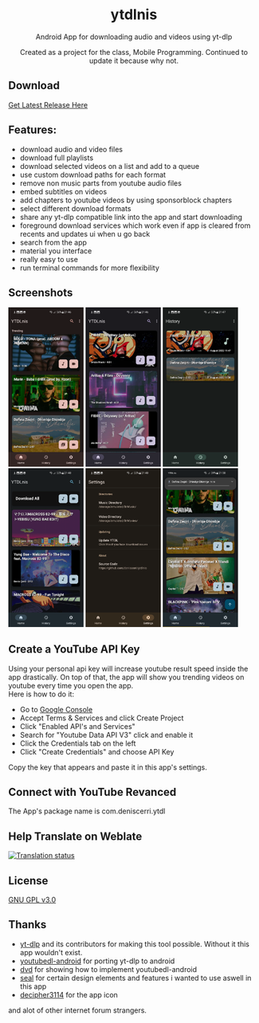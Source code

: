 <h1 align="center">
	ytdlnis
</h1>
<p align="center">
	Android App for downloading audio and videos using yt-dlp
</p>
<p align="center">
	Created as a project for the class, Mobile Programming. Continued to update it because why not.
</p>

## Download

[Get Latest Release Here](https://github.com/deniscerri/ytdlnis/releases/)

## Features:

- download audio and video files
- download full playlists
- download selected videos on a list and add to a queue
- use custom download paths for each format
- remove non music parts from youtube audio files
- embed subtitles on videos
- add chapters to youtube videos by using sponsorblock chapters
- select different download formats
- share any yt-dlp compatible link into the app and start downloading
- foreground download services which work even if app is cleared from recents and updates ui when u go back
- search from the app
- material you interface
- really easy to use
- run terminal commands for more flexibility

## Screenshots

<div>
<img src="fastlane/metadata/android/en-US/images/phoneScreenshots/1.png" width="30%" />
<img src="fastlane/metadata/android/en-US/images/phoneScreenshots/2.png" width="30%" />
<img src="fastlane/metadata/android/en-US/images/phoneScreenshots/3.png" width="30%" />
<img src="fastlane/metadata/android/en-US/images/phoneScreenshots/4.png" width="30%" />
<img src="fastlane/metadata/android/en-US/images/phoneScreenshots/5.png" width="30%" />
<img src="fastlane/metadata/android/en-US/images/phoneScreenshots/6.png" width="30%" />
</div>

## Create a YouTube API Key

Using your personal api key will increase youtube result speed inside the app drastically. On top of that, the app will show you trending videos on youtube every time you open the app. <br>
Here is how to do it:

- Go to [Google Console](https://console.cloud.google.com/projectselector2/apis/dashboard)
- Accept Terms & Services and click Create Project
- Click "Enabled API's and Services"
- Search for "Youtube Data API V3" click and enable it
- Click the Credentials tab on the left
- Click "Create Credentials" and choose API Key

Copy the key that appears and paste it in this app's settings.

## Connect with YouTube Revanced

The App's package name is com.deniscerri.ytdl

## Help Translate on Weblate

<a href="https://hosted.weblate.org/engage/ytdlnis/">
<img src="https://hosted.weblate.org/widgets/ytdlnis/-/multi-auto.svg" alt="Translation status" />
</a>

## License

[GNU GPL v3.0](https://github.com/deniscerri/ytdlnis/blob/main/LICENSE)

## Thanks

- [yt-dlp](https://github.com/yt-dlp/yt-dlp) and its contributors for making this tool possible. Without it this app wouldn't exist.
- [youtubedl-android](https://github.com/yausername/youtubedl-android) for porting yt-dlp to android
- [dvd](https://github.com/yausername/dvd) for showing how to implement youtubedl-android
- [seal](https://github.com/JunkFood02/Seal) for certain design elements and features i wanted to use aswell in this app
- [decipher3114](https://github.com/decipher3114) for the app icon

and alot of other internet forum strangers.
